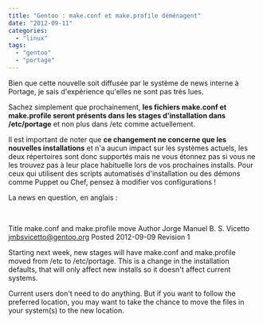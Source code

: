 ```yaml
---
title: "Gentoo : make.conf et make.profile déménagent"
date: "2012-09-11"
categories: 
  - "linux"
tags: 
  - "gentoo"
  - "portage"
---
```


Bien que cette nouvelle soit diffusée par le système de news interne à Portage, je sais d'expérience qu'elles ne sont pas très lues.

Sachez simplement que prochainement, **les fichiers make.conf et make.profile seront présents dans les stages d'installation dans /etc/portage** et non plus dans /etc comme actuellement.

Il est important de noter que **ce changement ne concerne que les nouvelles installations** et n'a aucun impact sur les systèmes actuels, les deux répertoires sont donc supportés mais ne vous étonnez pas si vous ne les trouvez pas à leur place habituelle lors de vos prochaines installs. Pour ceux qui utilisent des scripts automatisés d'installation ou des démons comme Puppet ou Chef, pensez à modifier vos configurations !

La news en question, en anglais :

 

  Title                     make.conf and make.profile move
  Author                    Jorge Manuel B. S. Vicetto <jmbsvicetto@gentoo.org>
  Posted                    2012-09-09
  Revision                  1

Starting next week, new stages will have make.conf and make.profile
moved from /etc to /etc/portage. This is a change in the installation
defaults, that will only affect new installs so it doesn't affect
current systems.

Current users don't need to do anything. But if you want to follow the
preferred location, you may want to take the chance to move the files
in your system(s) to the new location.
